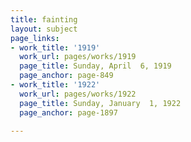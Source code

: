 ```yaml
---
title: fainting
layout: subject
page_links:
- work_title: '1919'
  work_url: pages/works/1919
  page_title: Sunday, April  6, 1919
  page_anchor: page-849
- work_title: '1922'
  work_url: pages/works/1922
  page_title: Sunday, January  1, 1922
  page_anchor: page-1897

---
```

